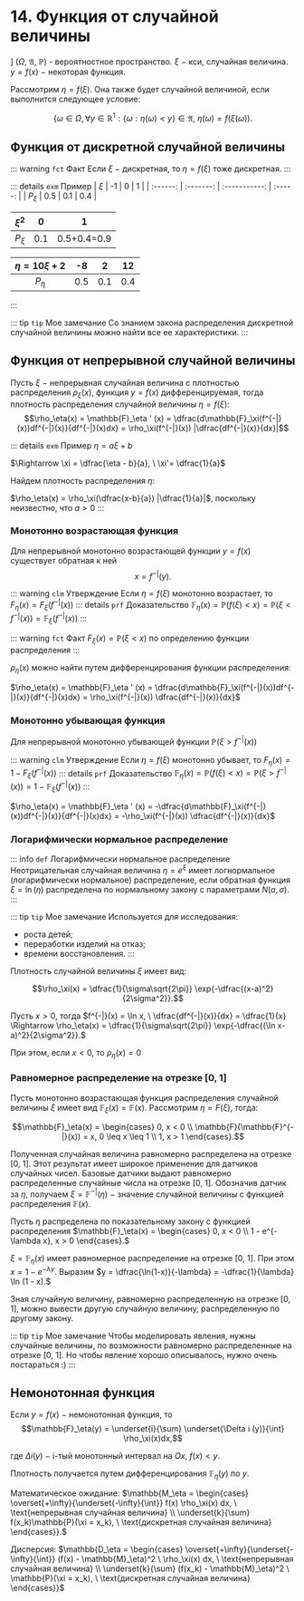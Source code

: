 # 14. Функция от случайной величины

$] \ (\Omega, \ \mathfrak{A}, \ \mathbb{P})$ - вероятностное пространство. $\xi \ -$ кси, случайная величина. $y = f(x)\ -$ некоторая функция.

Рассмотрим $\eta = f(\xi)$. Она также будет случайной величиной, если выполнится следующее условие:

$$\{\omega \in \Omega, \forall y \in \mathbb{R}^1: \{\omega: \eta(\omega) < y \} \in \mathfrak{A}, \ \eta (\omega) = f(\xi(\omega)).$$

## Функция от дискретной случайной величины

::: warning `fct` Факт
Если $\xi\ -$ дискретная, то $\eta = f(\xi)$ тоже дискретная.
:::

::: details `exm` Пример
| $\xi$ | -1 | 0 | 1 |
| :------: | :-------: | :-----------: | :-----: |
| $P_\xi$ | 0.5 | 0.1 | 0.4 |

| $\xi^2$ | 0 | 1 |
| :------: | :-------: | :-----------: |
| $P_\xi$ | 0.1 | 0.5+0.4=0.9 |

| $\eta = 10\xi+2$ | -8 | 2 | 12 |
| :------: | :-------: | :-----------: | :-----: |
| $P_\eta$ | 0.5 | 0.1 | 0.4 |
:::

::: tip `tip` Мое замечание 
Со знанием закона распределения дискретной случайной величины можно найти все ее характеристики.
:::

## Функция от непрерывной случайной величины

Пусть $\xi \ -$ непрерывная случайная величина с плотностью распределения $\rho_\xi(x)$, функция $y = f(x)$ дифференцируемая, тогда плотность распределения случайной величины $\eta = f(\xi):$
$$\rho_\eta(x) = \mathbb{F}_\eta ' (x) = \dfrac{d\mathbb{F}_\xi(f^{-|}(x))df^{-|}(x)}{df^{-|}(x)dx} = \rho_\xi(f^{-|}(x)) |\dfrac{df^{-|}(x)}{dx}|$$

::: details `exm` Пример
$\eta = a\xi + b$

$\Rightarrow \xi = \dfrac{\eta - b}{a}, \ \xi'= \dfrac{1}{a}$

Найдем плотность распределения $\eta:$

$\rho_\eta(x) = \rho_\xi(\dfrac{x-b}{a}) |\dfrac{1}{a}|$, поскольку неизвестно, что $a > 0$
:::

### Монотонно возрастающая функция

Для непрерывной монотонно возрастающей функции $y = f(x)$ существует обратная к ней $$x = f^{-|}(y).$$

::: warning `clm` Утверждение
Если $\eta = f(\xi)$ монотонно возрастает, то $F_\eta(x) = F_\xi(f^{-|}(x))$
::: details `prf` Доказательство
$\mathbb{F}_\eta(x) = \mathbb{P}(f(\xi) < x) = \mathbb{P}(\xi < f^{-|}(x)) = \mathbb{F}_\xi(f^{-|}(x))$
:::

::: warning `fct` Факт
$F_\xi(x) = \mathbb{P}(\xi < x)$ по определению функции распределения
:::

$\rho_\eta(x)$ можно найти путем дифференцирования функции распределения:

$\rho_\eta(x) = \mathbb{F}_\eta ' (x) = \dfrac{d\mathbb{F}_\xi(f^{-|}(x))df^{-|}(x)}{df^{-|}(x)dx} = \rho_\xi(f^{-|}(x)) \dfrac{df^{-|}(x)}{dx}$

### Монотонно убывающая функция

Для непрерывной монотонно убывающей функции $\mathbb{P}(\xi > f^{-|}(x))$

::: warning `clm` Утверждение
Если $\eta = f(\xi)$ монотонно убывает, то $F_\eta(x) = 1 - F_\xi(f^{-|}(x))$
::: details `prf` Доказательство
$\mathbb{F}_\eta(x) = \mathbb{P}(f(\xi) < x) = \mathbb{P}(\xi > f^{-|}(x)) 
= 1 - \mathbb{F}_\xi(f^{-|}(x))$
:::

$\rho_\eta(x) = \mathbb{F}_\eta ' (x) = -\dfrac{d\mathbb{F}_\xi(f^{-|}(x))df^{-|}(x)}{df^{-|}(x)dx} = -\rho_\xi(f^{-|}(x)) \dfrac{df^{-|}(x)}{dx}$

### Логарифмически нормальное распределение

::: info `def` Логарифмически нормальное распределение
Неотрицательная случайная величина $\eta = e^\xi$ имеет логнормальное (логарифмически нормальное) распределение, если обратная функция $\xi = \ln (\eta)$ распределена по нормальному закону с параметрами $N(a, \sigma)$.
:::

::: tip `tip` Мое замечание Используется для исследования:
- роста детей;
- переработки изделий на отказ;
- времени восстановления.
:::

Плотность случайной величины $\xi$ имеет вид:

$$\rho_\xi(x) = \dfrac{1}{\sigma\sqrt{2\pi}} \exp{-\dfrac{(x-a)^2}{2\sigma^2}}.$$

Пусть $x > 0,$ тогда $f^{-|}(x) = \ln x, \ \dfrac{df^{-|}(x)}{dx} = \dfrac{1}{x} \Rightarrow \rho_\eta(x) = \dfrac{1}{\sigma\sqrt{2\pi}} \exp{-\dfrac{(\ln x-a)^2}{2\sigma^2}}.$

При этом, если $x < 0,$ то $\rho_\eta(x) = 0$


### Равномерное распределение на отрезке [0, 1]

Пусть монотонно возрастающая функция распределения случайной величины $\xi$ имеет вид $\mathbb{F}_\xi(x) = \mathbb{F}(x)$. Рассмотрим $\eta = F(\xi),$ тогда:

$$\mathbb{F}_\eta(x) = 
\begin{cases}
    0, x < 0 \\
    \mathbb{F}(\mathbb{F}^{-|}(x)) = x, 0 \leq x \leq 1 \\
    1, x > 1
\end{cases}.$$

Полученная случайная величина равномерно распределена на отрезке [0, 1]. Этот результат имеет широкое применение для датчиков случайных чисел. Базовые датчики выдают равномерно распределенные случайные числа на отрезке [0, 1]. Обозначив датчик за $\eta,$ получаем $\xi = \mathbb{F}^{-|}(\eta) \ -$ значение случайной величины с функцией распределения $\mathbb{F}(x)$.

Пусть $\eta$ распределена по показательному закону с функцией распределения $\mathbb{F}_\eta(x) = 
\begin{cases}
    0, x < 0 \\
    1 - e^{-\lambda x}, x > 0
\end{cases}.$

$\xi = \mathbb{F}_\eta(x)$ имеет равномерное распределение на отрезке [0, 1]. При этом $x = 1 - e^{-\lambda y}$. Выразим $y = \dfrac{\ln(1-x)}{-\lambda} = -\dfrac{1}{\lambda} \ln (1 - x).$ 

Зная случайную величину, равномерно распределенную на отрезке [0, 1], можно вывести другую случайную величину, распределенную по другому закону.

::: tip `tip` Мое замечание 
Чтобы моделировать явления, нужны случайные величины, по возможности равномерно распределенные на отрезке [0, 1]. Но чтобы явление хорошо описывалось, нужно очень постараться :) 
:::

## Немонотонная функция

Если $y = f(x) \ -$ немонотонная функция, то 
$$\mathbb{F}_\eta(y) = \underset{i}{\sum} \underset{\Delta i (y)}{\int} \rho_\xi(x)dx,$$

где $\Delta i (y) \ -$ i-тый монотонный интервал на $Ox, \ f(x) < y$.

Плотность получается путем дифференцирования $\mathbb{F}_\eta(y)\ \text{по} \ y.$

Математическое ожидание: $\mathbb{M_\eta = \begin{cases}
    \overset{+\infty}{\underset{-\infty}{\int}} f(x) \rho_\xi(x) dx, \ \text{непрерывная случайная величина} \\
    \underset{k}{\sum} f(x_k)\mathbb{P}(\xi = x_k), \ \text{дискретная случайная величина}
\end{cases}}.$

Дисперсия: $\mathbb{D_\eta = \begin{cases}
    \overset{+\infty}{\underset{-\infty}{\int}} (f(x) - \mathbb{M}_\eta)^2 \ \rho_\xi(x) dx, \ \text{непрерывная случайная величина} \\
    \underset{k}{\sum} (f(x_k) - \mathbb{M}_\eta)^2 \ \mathbb{P}(\xi = x_k), \ \text{дискретная случайная величина}
\end{cases}}$